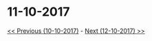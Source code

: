 # 11-10-2017

[<< Previous (10-10-2017)](https://github.com/humayuns/Workspace/blob/master/Diary/2017/October/10/notebook.md) - 
[Next (12-10-2017) >>](https://github.com/humayuns/Workspace/blob/master/Diary/2017/October/12/notebook.md)